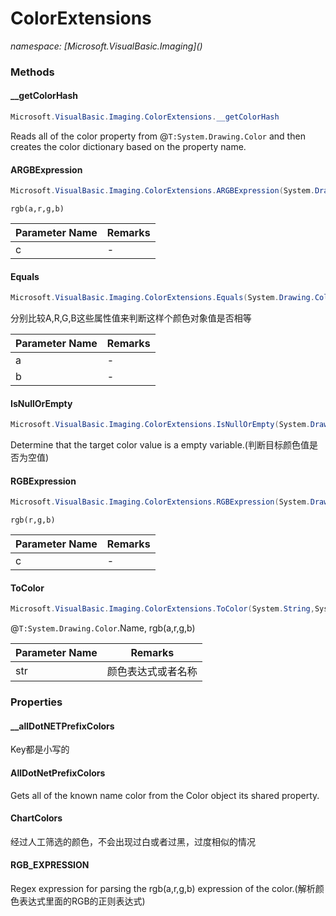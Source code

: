 ﻿# ColorExtensions
_namespace: [Microsoft.VisualBasic.Imaging](<a href="#" onClick="load('/docs/Microsoft.VisualBasic.Imaging/index.md')"></a>)_





### Methods

#### __getColorHash
```csharp
Microsoft.VisualBasic.Imaging.ColorExtensions.__getColorHash
```
Reads all of the color property from @``T:System.Drawing.Color`` and then creates the color dictionary based on the property name.

#### ARGBExpression
```csharp
Microsoft.VisualBasic.Imaging.ColorExtensions.ARGBExpression(System.Drawing.Color)
```
``rgb(a,r,g,b)``

|Parameter Name|Remarks|
|--------------|-------|
|c|-|


#### Equals
```csharp
Microsoft.VisualBasic.Imaging.ColorExtensions.Equals(System.Drawing.Color,System.Drawing.Color)
```
分别比较A,R,G,B这些属性值来判断这样个颜色对象值是否相等

|Parameter Name|Remarks|
|--------------|-------|
|a|-|
|b|-|


#### IsNullOrEmpty
```csharp
Microsoft.VisualBasic.Imaging.ColorExtensions.IsNullOrEmpty(System.Drawing.Color)
```
Determine that the target color value is a empty variable.(判断目标颜色值是否为空值)

#### RGBExpression
```csharp
Microsoft.VisualBasic.Imaging.ColorExtensions.RGBExpression(System.Drawing.Color)
```
``rgb(r,g,b)``

|Parameter Name|Remarks|
|--------------|-------|
|c|-|


#### ToColor
```csharp
Microsoft.VisualBasic.Imaging.ColorExtensions.ToColor(System.String,System.Drawing.Color)
```
@``T:System.Drawing.Color``.Name, rgb(a,r,g,b)

|Parameter Name|Remarks|
|--------------|-------|
|str|颜色表达式或者名称|



### Properties

#### __allDotNETPrefixColors
Key都是小写的
#### AllDotNetPrefixColors
Gets all of the known name color from the Color object its shared property.
#### ChartColors
经过人工筛选的颜色，不会出现过白或者过黑，过度相似的情况
#### RGB_EXPRESSION
Regex expression for parsing the rgb(a,r,g,b) expression of the color.(解析颜色表达式里面的RGB的正则表达式)
